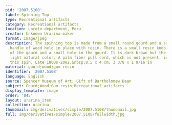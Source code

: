 ```yaml
---
pid: '2007.5108'
label: Spinning Top
type: Recreational artifacts
category: Recreational artifacts
location: Loreto department, Peru
creator: Unknown Urarina maker
format: image/jpeg
description: The spinning top is made from a small round gourd and a small peg-like
  handle of wood held in place with resin. There is a small resin knob at the bottom
  of the gourd and a small hole in the gourd. It is dark brown but the handle is a
  light natural color. A palm fiber pull cord, which is not present, is used to make
  this spin. Late 1800s-2002.&nbsp;8.5 x 4 cm; 3 3/8 x 1 9/16 in
material: gourd;wood;gum resin
identifier: '2007.5108'
language: English
source: Spencer Museum of Art; Gift of Bartholomew Dean
subject: Gourd;Wood;Gum resin;Recreational artifacts
display_template: image
order: '045'
layout: urarina_item
collection: urarina
thumbnail: img/derivatives/simple/2007.5108/thumbnail.jpg
full: img/derivatives/simple/2007.5108/fullwidth.jpg
---
```

